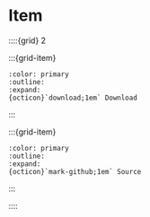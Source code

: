 # Item

::::{grid} 2

:::{grid-item}
```{button-link} https://api.smithed.dev/download?pack=smithed:item
:color: primary
:outline:
:expand:
{octicon}`download;1em` Download
```
:::

:::{grid-item}
```{button-link} https://github.com/Smithed-MC/Libraries/tree/main/smithed_libraries/packs/item/
:color: primary
:outline:
:expand:
{octicon}`mark-github;1em` Source
```
:::

::::